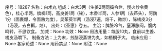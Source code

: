 序号：18287
名称：白术丸
组成：白术3两（生姜2两同捣令烂，慢火炒令黄色），桂心半两，槟榔1两，高良姜1两（锉），木香半两，人参1两（去芦头），阿魏1分（面裹爆，令面熟为度），吴茱萸半两（汤浸7遍，焙干，微炒），陈橘皮3分（汤浸，去白瓤，焙）。
出处：《圣惠》卷五。
主治：脾脏冷气，窒滞胀闷，腹内鸣转，不思饮食。
加减：None
功效：None
用法用量：每服10丸，食前以生姜、橘皮汤嚼下。
制备方法：上为末，煎醋浸蒸饼为丸，如梧桐子大。
临床应用：None
各家论述：None
用药禁忌：None
附注：None
